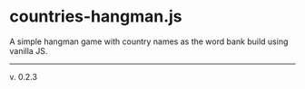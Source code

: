 # countries-hangman.js

A simple hangman game with country names as the word bank build using vanilla JS.

---

v. 0.2.3
